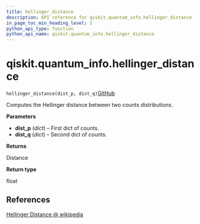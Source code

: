 ```yaml
---
title: hellinger_distance
description: API reference for qiskit.quantum_info.hellinger_distance
in_page_toc_min_heading_level: 1
python_api_type: function
python_api_name: qiskit.quantum_info.hellinger_distance
---
```


# qiskit.quantum\_info.hellinger\_distance

<span id="qiskit.quantum_info.hellinger_distance" />

`hellinger_distance(dist_p, dist_q)`[GitHub](https://github.com/qiskit/qiskit/tree/stable/0.40/qiskit/quantum_info/analysis/distance.py "view source code")

Computes the Hellinger distance between two counts distributions.

**Parameters**

*   **dist\_p** (*dict*) – First dict of counts.
*   **dist\_q** (*dict*) – Second dict of counts.

**Returns**

Distance

**Return type**

float

## References

[Hellinger Distance @ wikipedia](https://en.wikipedia.org/wiki/Hellinger_distance)


